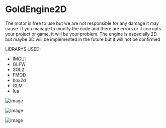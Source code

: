 # GoldEngine2D

The motor is free to use but we are not responsible for any damage it may cause. If you manage to modify the code and there are errors or it corrupts your project or game, it will be your problem.
The engine is especially 2D but maybe 3D will be implemented in the future but it will not be confirmed


LIBRARYS USED:
- IMGUI
- GLFW
- SOL2
- FMOD
- box2d
- GLM
- lua


![image](https://github.com/GrstudiosGamesPro/GoldEngine2D/assets/85538374/88ce4ffd-d4ef-4edb-bd57-2bd17e81a314)




![image](https://github.com/GrstudiosGamesPro/GoldEngine2D/assets/85538374/0178ce8f-949f-4b90-8df3-a2d138c31419)


![image](https://github.com/GrstudiosGamesPro/GoldEngine2D/assets/85538374/271f5388-8ecc-46f5-884e-c40adb3e3552)

